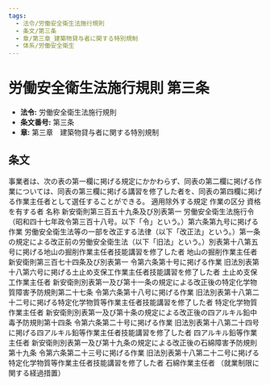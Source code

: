 ```yaml
---
tags:
  - 法令/労働安全衛生法施行規則
  - 条文/第三条
  - 章/第三章_建築物貸与者に関する特別規制
  - 体系/労働安全衛生
---
```

# 労働安全衛生法施行規則 第三条

- **法令:** 労働安全衛生法施行規則
- **条文番号:** 第三条
- **章:** 第三章　建築物貸与者に関する特別規制

## 条文
事業者は、次の表の第一欄に掲げる規定にかかわらず、同表の第二欄に掲げる作業については、同表の第三欄に掲げる講習を修了した者を、同表の第四欄に掲げる作業主任者として選任することができる。
適用除外する規定	作業の区分	資格を有する者	名称
新安衛則第三百五十九条及び別表第一	労働安全衛生法施行令（昭和四十七年政令第三百十八号。以下「令」という。）第六条第九号に掲げる作業	労働安全衛生法等の一部を改正する法律（以下「改正法」という。）第一条の規定による改正前の労働安全衛生法（以下「旧法」という。）別表第十八第五号に掲げる地山の掘削作業主任者技能講習を修了した者	地山の掘削作業主任者
新安衛則第三百七十四条及び別表第一	令第六条第十号に掲げる作業	旧法別表第十八第六号に掲げる土止め支保工作業主任者技能講習を修了した者	土止め支保工作業主任者
新安衛則別表第一及び第十一条の規定による改正後の特定化学物質障害予防規則第二十七条	令第六条第十八号に掲げる作業	旧法別表第十八第二十二号に掲げる特定化学物質等作業主任者技能講習を修了した者	特定化学物質作業主任者
新安衛則別表第一及び第十条の規定による改正後の四アルキル鉛中毒予防規則第十四条	令第六条第二十号に掲げる作業	旧法別表第十八第二十四号に掲げる四アルキル鉛等作業主任者技能講習を修了した者	四アルキル鉛等作業主任者
新安衛則別表第一及び第十九条の規定による改正後の石綿障害予防規則第十九条	令第六条第二十三号に掲げる作業	旧法別表第十八第二十二号に掲げる特定化学物質等作業主任者技能講習を修了した者	石綿作業主任者
（就業制限に関する経過措置）

